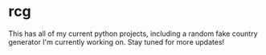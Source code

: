 # rcg
This has all of my current python projects, including a random fake country generator I'm currently working on. Stay tuned for more updates!

